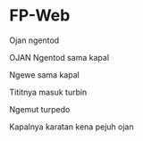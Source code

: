 # FP-Web
Ojan ngentod

OJAN Ngentod sama kapal

Ngewe sama kapal

Tititnya masuk turbin

Ngemut turpedo

Kapalnya karatan kena pejuh ojan
